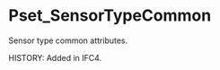 # Pset_SensorTypeCommon

Sensor type common attributes.
<!-- end of short definition -->
 HISTORY: Added in IFC4.
